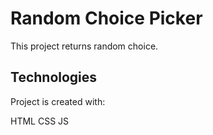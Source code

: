 # Random Choice Picker
This project returns random choice.

## Technologies
Project is created with:

HTML 
CSS
JS
